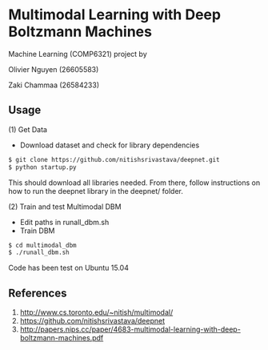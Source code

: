# Multimodal Learning with Deep Boltzmann Machines

Machine Learning (COMP6321) project by

Olivier Nguyen (26605583)

Zaki Chammaa (26584233)

## Usage

(1) Get Data

* Download dataset and check for library dependencies
```bash
$ git clone https://github.com/nitishsrivastava/deepnet.git
$ python startup.py
```

This should download all libraries needed. From there, follow instructions on
how to run the deepnet library in the deepnet/ folder.

(2) Train and test Multimodal DBM

* Edit paths in runall_dbm.sh
* Train DBM
```bash
$ cd multimodal_dbm
$ ./runall_dbm.sh
```

Code has been test on Ubuntu 15.04

## References

1. http://www.cs.toronto.edu/~nitish/multimodal/
2. https://github.com/nitishsrivastava/deepnet
3. http://papers.nips.cc/paper/4683-multimodal-learning-with-deep-boltzmann-machines.pdf

